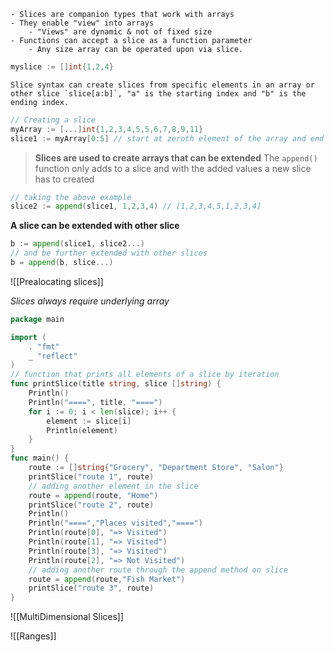```ad-info
- Slices are companion types that work with arrays
- They enable "view" into arrays
	- "Views" are dynamic & not of fixed size
- Functions can accept a slice as a function parameter
	- Any size array can be operated upon via slice.  
```


```go
myslice := []int{1,2,4}
```

```ad-warning
Slice syntax can create slices from specific elements in an array or other slice `slice[a:b]`, "a" is the starting index and "b" is the ending index.
```
```go
// Creating a slice
myArray := [...]int{1,2,3,4,5,5,6,7,8,9,11}
slice1 := myArray[0:5] // start at zeroth element of the array and end at the 5th
```

>   **Slices are used to create arrays that can be extended**
>   The `append()` function only adds to a slice and with the added values a new slice has to created

```go
// taking the above example
slice2 := append(slice1, 1,2,3,4) // [1,2,3,4,5,1,2,3,4]
```

 **A slice can be extended with other slice**
 
```go
b := append(slice1, slice2...)
// and be further extended with other slices
b = append(b, slice...)
```
![[Prealocating slices]]

_Slices always require underlying array_

```go
package main

import (
	. "fmt"
	_ "reflect"
)
// function that prints all elements of a slice by iteration
func printSlice(title string, slice []string) {
	Println()
	Println("====", title, "====")
	for i := 0; i < len(slice); i++ {
		element := slice[i]
		Println(element)
	}
}
func main() {
	route := []string{"Grocery", "Department Store", "Salon"}
	printSlice("route 1", route)
	// adding another element in the slice
	route = append(route, "Home")
	printSlice("route 2", route)
	Println()
	Println("====","Places visited","====")
	Println(route[0], "=> Visited")
	Println(route[1], "=> Visited")
	Println(route[3], "=> Visited")
	Println(route[2], "=> Not Visited")
	// adding another route through the append method on slice
	route = append(route,"Fish Market")
	printSlice("route 3", route)
}

```

![[MultiDimensional Slices]]

![[Ranges]]